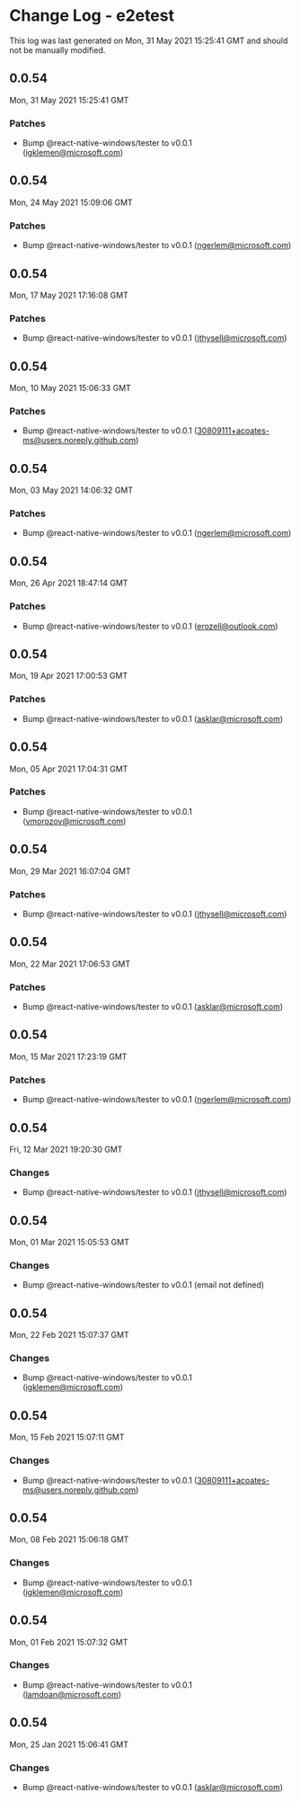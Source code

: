 # Change Log - e2etest

This log was last generated on Mon, 31 May 2021 15:25:41 GMT and should not be manually modified.

<!-- Start content -->

## 0.0.54

Mon, 31 May 2021 15:25:41 GMT

### Patches

- Bump @react-native-windows/tester to v0.0.1 (igklemen@microsoft.com)

## 0.0.54

Mon, 24 May 2021 15:09:06 GMT

### Patches

- Bump @react-native-windows/tester to v0.0.1 (ngerlem@microsoft.com)

## 0.0.54

Mon, 17 May 2021 17:16:08 GMT

### Patches

- Bump @react-native-windows/tester to v0.0.1 (jthysell@microsoft.com)

## 0.0.54

Mon, 10 May 2021 15:06:33 GMT

### Patches

- Bump @react-native-windows/tester to v0.0.1 (30809111+acoates-ms@users.noreply.github.com)

## 0.0.54

Mon, 03 May 2021 14:06:32 GMT

### Patches

- Bump @react-native-windows/tester to v0.0.1 (ngerlem@microsoft.com)

## 0.0.54

Mon, 26 Apr 2021 18:47:14 GMT

### Patches

- Bump @react-native-windows/tester to v0.0.1 (erozell@outlook.com)

## 0.0.54

Mon, 19 Apr 2021 17:00:53 GMT

### Patches

- Bump @react-native-windows/tester to v0.0.1 (asklar@microsoft.com)

## 0.0.54

Mon, 05 Apr 2021 17:04:31 GMT

### Patches

- Bump @react-native-windows/tester to v0.0.1 (vmorozov@microsoft.com)

## 0.0.54

Mon, 29 Mar 2021 16:07:04 GMT

### Patches

- Bump @react-native-windows/tester to v0.0.1 (jthysell@microsoft.com)

## 0.0.54

Mon, 22 Mar 2021 17:06:53 GMT

### Patches

- Bump @react-native-windows/tester to v0.0.1 (asklar@microsoft.com)

## 0.0.54

Mon, 15 Mar 2021 17:23:19 GMT

### Patches

- Bump @react-native-windows/tester to v0.0.1 (ngerlem@microsoft.com)

## 0.0.54

Fri, 12 Mar 2021 19:20:30 GMT

### Changes

- Bump @react-native-windows/tester to v0.0.1 (jthysell@microsoft.com)

## 0.0.54

Mon, 01 Mar 2021 15:05:53 GMT

### Changes

- Bump @react-native-windows/tester to v0.0.1 (email not defined)

## 0.0.54

Mon, 22 Feb 2021 15:07:37 GMT

### Changes

- Bump @react-native-windows/tester to v0.0.1 (igklemen@microsoft.com)

## 0.0.54

Mon, 15 Feb 2021 15:07:11 GMT

### Changes

- Bump @react-native-windows/tester to v0.0.1 (30809111+acoates-ms@users.noreply.github.com)

## 0.0.54

Mon, 08 Feb 2021 15:06:18 GMT

### Changes

- Bump @react-native-windows/tester to v0.0.1 (igklemen@microsoft.com)

## 0.0.54

Mon, 01 Feb 2021 15:07:32 GMT

### Changes

- Bump @react-native-windows/tester to v0.0.1 (lamdoan@microsoft.com)

## 0.0.54

Mon, 25 Jan 2021 15:06:41 GMT

### Changes

- Bump @react-native-windows/tester to v0.0.1 (asklar@microsoft.com)
